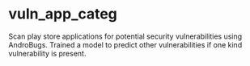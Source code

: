 # vuln_app_categ
Scan play store applications for potential security vulnerabilities using AndroBugs. Trained a model to predict other vulnerabilities if one kind vulnerability is present. 
